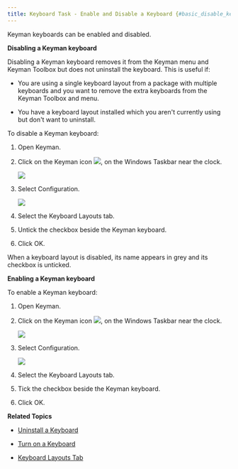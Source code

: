 ```yaml
---
title: Keyboard Task - Enable and Disable a Keyboard {#basic_disable_keyboard}
---
```


Keyman keyboards can be enabled and disabled.

**Disabling a Keyman keyboard**

Disabling a Keyman keyboard removes it from the Keyman menu and Keyman
Toolbox but does not uninstall the keyboard. This is useful if:

-   You are using a single keyboard layout from a package with multiple
    keyboards and you want to remove the extra keyboards from the Keyman
    Toolbox and menu.

-   You have a keyboard layout installed which you aren\'t currently
    using but don\'t want to uninstall.

To disable a Keyman keyboard:

1.  Open Keyman.

2.  Click on the Keyman icon ![](desktop_images/icon-keyman.png), on the
    Windows Taskbar near the clock.

    ![](desktop_images/menu.png)

3.  Select Configuration.

    ![](desktop_images/tab-layout.png)

4.  Select the Keyboard Layouts tab.

5.  Untick the checkbox beside the Keyman keyboard.

6.  Click OK.

When a keyboard layout is disabled, its name appears in grey and its
checkbox is unticked.

**Enabling a Keyman keyboard**

To enable a Keyman keyboard:

1.  Open Keyman.

2.  Click on the Keyman icon ![](desktop_images/icon-keyman.png), on the
    Windows Taskbar near the clock.

    ![](desktop_images/menu.png)

3.  Select Configuration.

    ![](desktop_images/tab-layout.png)

4.  Select the Keyboard Layouts tab.

5.  Tick the checkbox beside the Keyman keyboard.

6.  Click OK.

**Related Topics**

-   [Uninstall a Keyboard](uninstall_keyboard)

-   [Turn on a Keyboard](enable_keyboard)

-   [Keyboard Layouts Tab](../config_tasks/keyboards_tab)
